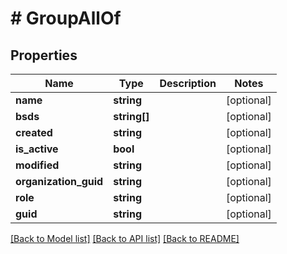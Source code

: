 # # GroupAllOf

## Properties

Name | Type | Description | Notes
------------ | ------------- | ------------- | -------------
**name** | **string** |  | [optional]
**bsds** | **string[]** |  | [optional]
**created** | **string** |  | [optional]
**is_active** | **bool** |  | [optional]
**modified** | **string** |  | [optional]
**organization_guid** | **string** |  | [optional]
**role** | **string** |  | [optional]
**guid** | **string** |  | [optional]

[[Back to Model list]](../../README.md#models) [[Back to API list]](../../README.md#endpoints) [[Back to README]](../../README.md)
